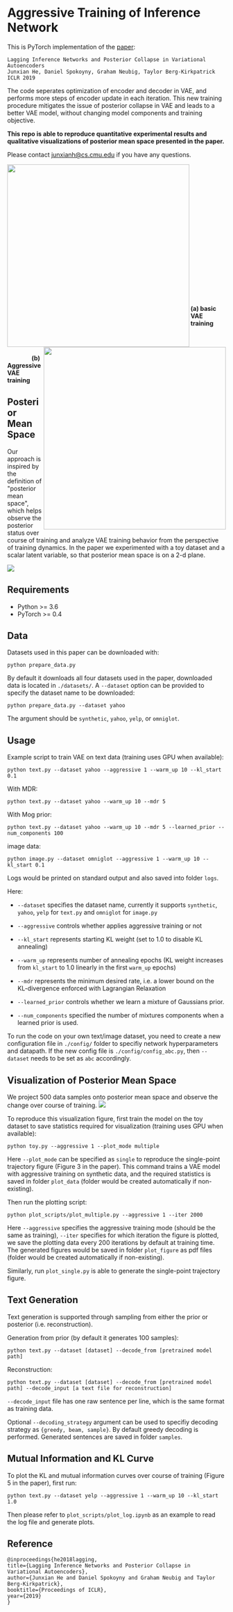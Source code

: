 # Aggressive Training of Inference Network

This is PyTorch implementation of the [paper](http://arxiv.org/abs/1901.05534):

```
Lagging Inference Networks and Posterior Collapse in Variational Autoencoders
Junxian He, Daniel Spokoyny, Graham Neubig, Taylor Berg-Kirkpatrick
ICLR 2019
```

The code seperates optimization of encoder and decoder in VAE, and performs more steps of encoder update in each iteration. This new training procedure mitigates the issue of posterior collapse in VAE and leads to a better VAE model, without changing model components and training objective.

**This repo is able to reproduce quantitative experimental results and qualitative visualizations of posterior mean space presented in the paper.**

Please contact junxianh@cs.cmu.edu if you have any questions.

<img align="left" src="images/basic_single.gif" width="420" height="420" />

<img align="right" src="images/aggr_single.gif" width="420" height="420" />

<br/><br/><br/><br/><br/><br/><br/><br/><br/><br/><br/><br/><br/><br/><br/><br/><br/>
&emsp;&emsp;&emsp;&emsp;&emsp;&emsp;&emsp;&emsp;&emsp;&emsp;**(a) basic VAE training** &emsp;&emsp;&emsp;&emsp;&emsp;&emsp;&emsp;&emsp;&emsp;&emsp;&emsp;&emsp;&emsp;&emsp;&emsp;&emsp;&emsp;&emsp;&emsp;**(b) Aggressive VAE training**

## Posterior Mean Space
Our approach is inspired by the definition of "posterior mean space", which helps observe the posterior status over course of training and analyze VAE training behavior from the perspective of training dynamics. In the paper we experimented with a toy dataset and a scalar latent variable, so that posterior mean space is on a 2-d plane.

![](images/model.jpg)

## Requirements

* Python >= 3.6
* PyTorch >= 0.4

## Data

Datasets used in this paper can be downloaded with:

```
python prepare_data.py
```

By default it downloads all four datasets used in the paper, downloaded data is located in `./datasets/`. A `--dataset` option can be provided to specify the dataset name to be downloaded:
```
python prepare_data.py --dataset yahoo
```
The argument should be `synthetic`, `yahoo`, `yelp`, or `omniglot`.


## Usage

Example script to train VAE on text data (training uses GPU when available):
```
python text.py --dataset yahoo --aggressive 1 --warm_up 10 --kl_start 0.1
```
With MDR:
```
python text.py --dataset yahoo --warm_up 10 --mdr 5
```
With Mog prior:
```
python text.py --dataset yahoo --warm_up 10 --mdr 5 --learned_prior --num_components 100
```
image data:
```
python image.py --dataset omniglot --aggressive 1 --warm_up 10 --kl_start 0.1
```
Logs would be printed on standard output and also saved into folder `logs`.

Here:

* `--dataset` specifies the dataset name, currently it supports `synthetic`, `yahoo`, `yelp` for `text.py` and `omniglot` for `image.py`

* `--aggressive` controls whether applies aggressive training or not
* `--kl_start` represents starting KL weight (set to 1.0 to disable KL annealing)
* `--warm_up` represents number of annealing epochs (KL weight increases from `kl_start` to 1.0 linearly in the first `warm_up` epochs)
* `--mdr` represents the minimum desired rate, i.e. a lower bound on the KL-divergence enforced with Lagrangian Relaxation
* `--learned_prior` controls whether we learn a mixture of Gaussians prior.
* `--num_components` specified the number of mixtures components when a learned prior is used.

To run the code on your own text/image dataset, you need to create a new configuration file in `./config/` folder to specifiy network hyperparameters and datapath. If the new config file is `./config/config_abc.py`, then `--dataset` needs to be set as `abc` accordingly.

## Visualization of Posterior Mean Space
We project 500 data samples onto posterior mean space and observe the change over course of training.
![](images/trajectory.jpg)

To reproduce this visualization figure, first train the model on the toy dataset to save statistics required for visualization (training uses GPU when available):

```
python toy.py --aggressive 1 --plot_mode multiple
```

Here `--plot_mode` can be specified as `single` to reproduce the single-point trajectory figure (Figure 3 in the paper). This command trains a VAE model with aggressive training on synthetic data, and the required statistics is saved in folder `plot_data` (folder would be created automatically if non-existing).

Then run the plotting script:

```
python plot_scripts/plot_multiple.py --aggressive 1 --iter 2000
```

Here `--aggressive` specifies the aggressive training mode (should be the same as training), `--iter` specifies for which iteration the figure is plotted, we save the plotting data every 200 iterations by default at training time. The generated figures would be saved in folder `plot_figure` as pdf files (folder would be created automatically if non-existing).

Similarly, run `plot_single.py` is able to generate the single-point trajectory figure.

## Text Generation
Text generation is supported through sampling from either the prior or posterior (i.e. reconstruction).

Generation from prior (by default it generates 100 samples):

```
python text.py --dataset [dataset] --decode_from [pretrained model path]
```

Reconstruction:

```
python text.py --dataset [dataset] --decode_from [pretrained model path] --decode_input [a text file for reconstruction]
```

``--decode_input`` file has one raw sentence per line, which is the same format as training data.

Optional `--decoding_strategy` argument can be used to specifiy decoding strategy as `{greedy, beam, sample}`. By default greedy decoding is performed. Generated sentences are saved in folder `samples`.


## Mutual Information and KL Curve

To plot the KL and mutual information curves over course of training (Figure 5 in the paper), first run:
```
python text.py --dataset yelp --aggressive 1 --warm_up 10 --kl_start 1.0
```

Then please refer to `plot_scripts/plot_log.ipynb` as an example to read the log file and generate plots.



## Reference

```
@inproceedings{he2018lagging,
title={Lagging Inference Networks and Posterior Collapse in Variational Autoencoders},
author={Junxian He and Daniel Spokoyny and Graham Neubig and Taylor Berg-Kirkpatrick},
booktitle={Proceedings of ICLR},
year={2019}
}
```
